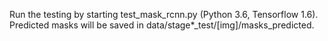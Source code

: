 Run the testing by starting test_mask_rcnn.py (Python 3.6, Tensorflow 1.6). Predicted masks will be saved in data/stage*_test/[img]/masks_predicted. 